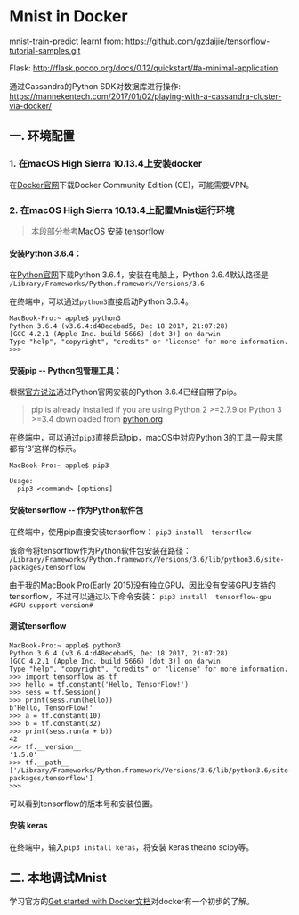 
# Mnist in Docker
mnist-train-predict learnt from: 
https://github.com/gzdaijie/tensorflow-tutorial-samples.git

Flask:
http://flask.pocoo.org/docs/0.12/quickstart/#a-minimal-application

通过Cassandra的Python SDK对数据库进行操作:
https://mannekentech.com/2017/01/02/playing-with-a-cassandra-cluster-via-docker/

## 一.&nbsp;环境配置
### 1.&nbsp;在macOS High Sierra 10.13.4上安装docker
在[Docker官网](https://www.docker.com)下载Docker Community Edition (CE)，可能需要VPN。<br>

### 2.&nbsp;在macOS High Sierra 10.13.4上配置Mnist运行环境
>本段部分参考[MacOS 安装 tensorflow](https://www.cnblogs.com/GrantYu/p/6607514.html)
#### 安装Python 3.6.4：
在[Python官网](https://www.python.org)下载Python 3.6.4，安装在电脑上，Python 3.6.4默认路径是
`/Library/Frameworks/Python.framework/Versions/3.6`

在终端中，可以通过`python3`直接启动Python 3.6.4。
```
MacBook-Pro:~ apple$ python3
Python 3.6.4 (v3.6.4:d48ecebad5, Dec 18 2017, 21:07:28) 
[GCC 4.2.1 (Apple Inc. build 5666) (dot 3)] on darwin
Type "help", "copyright", "credits" or "license" for more information.
>>> 
```
#### 安装pip -- Python包管理工具：
根据[官方说法](https://pip.readthedocs.io/en/stable/installing/)通过Python官网安装的Python 3.6.4已经自带了pip。
> pip is already installed if you are using Python 2 >=2.7.9 or Python 3 >=3.4 downloaded from [python.org](https://www.python.org)

在终端中，可以通过`pip3`直接启动pip，macOS中对应Python 3的工具一般末尾都有‘3’这样的标示。
```
MacBook-Pro:~ apple$ pip3

Usage:   
  pip3 <command> [options]
```
#### 安装tensorflow -- 作为Python软件包
在终端中，使用pip直接安装tensorflow：
`pip3 install  tensorflow`

该命令将tensorflow作为Python软件包安装在路径：
`/Library/Frameworks/Python.framework/Versions/3.6/lib/python3.6/site-packages/tensorflow`

由于我的MacBook Pro(Early 2015)没有独立GPU，因此没有安装GPU支持的tensorflow，不过可以通过以下命令安装：
`pip3 install  tensorflow-gpu       #GPU support version#`

#### 测试tensorflow
```
MacBook-Pro:~ apple$ python3
Python 3.6.4 (v3.6.4:d48ecebad5, Dec 18 2017, 21:07:28) 
[GCC 4.2.1 (Apple Inc. build 5666) (dot 3)] on darwin
Type "help", "copyright", "credits" or "license" for more information.
>>> import tensorflow as tf
>>> hello = tf.constant('Hello, TensorFlow!')
>>> sess = tf.Session()
>>> print(sess.run(hello))
b'Hello, TensorFlow!'
>>> a = tf.constant(10)
>>> b = tf.constant(32)
>>> print(sess.run(a + b))
42
>>> tf.__version__
'1.5.0'
>>> tf.__path__
['/Library/Frameworks/Python.framework/Versions/3.6/lib/python3.6/site-packages/tensorflow']
>>> 
```
可以看到tensorflow的版本号和安装位置。

#### 安装 keras
在终端中，输入`pip3 install keras`，将安装 keras theano scipy等。

## 二.&nbsp;本地调试Mnist


学习官方的[Get started with Docker文档](https://docs.docker.com/get-started/)对docker有一个初步的了解。<br>

